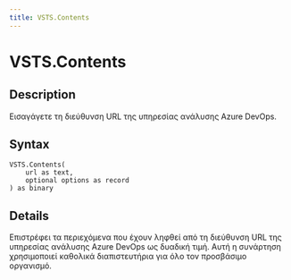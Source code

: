 ```yaml
---
title: VSTS.Contents
---
```


# VSTS.Contents


## Description

Εισαγάγετε τη διεύθυνση URL της υπηρεσίας ανάλυσης Azure DevOps.


## Syntax

```powerquery
VSTS.Contents(
    url as text,
    optional options as record
) as binary
```


## Details

Επιστρέφει τα περιεχόμενα που έχουν ληφθεί από τη διεύθυνση URL της υπηρεσίας ανάλυσης Azure DevOps ως δυαδική τιμή. Αυτή η συνάρτηση χρησιμοποιεί καθολικά διαπιστευτήρια για όλο τον προσβάσιμο οργανισμό.


